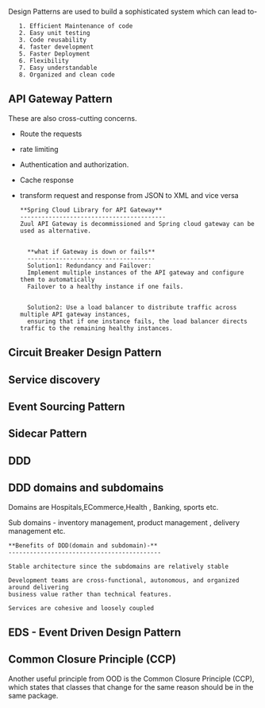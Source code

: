 Design Patterns are used to build a sophisticated system which can lead to-

       1. Efficient Maintenance of code
       2. Easy unit testing
       3. Code reusability
       4. faster development
       5. Faster Deployment
       6. Flexibility
       7. Easy understandable
       8. Organized and clean code


**API Gateway Pattern**
----------------------
These are also cross-cutting concerns.

* Route the requests
* rate limiting
* Authentication and authorization.
* Cache response
* transform request and response from JSON to XML and vice versa

      **Spring Cloud Library for API Gateway**
      -----------------------------------------
      Zuul API Gateway is decommissioned and Spring cloud gateway can be used as alternative.


        **what if Gateway is down or fails**
        ------------------------------------
        Solution1: Redundancy and Failover:
        Implement multiple instances of the API gateway and configure them to automatically
        Failover to a healthy instance if one fails.
        
        
        Solution2: Use a load balancer to distribute traffic across multiple API gateway instances,
        ensuring that if one instance fails, the load balancer directs traffic to the remaining healthy instances.
        

**Circuit Breaker Design Pattern**
-----------------------------------

**Service discovery**
---------------------


**Event Sourcing Pattern**
--------------------------


**Sidecar Pattern**
-------------------

**DDD**
-------

**DDD domains and subdomains**
------------------------------

Domains are Hospitals,ECommerce,Health , Banking, sports etc.

Sub domains - inventory management, product management , delivery management etc.

    **Benefits of DDD(domain and subdomain)-**
    -------------------------------------------
    
    Stable architecture since the subdomains are relatively stable
    
    Development teams are cross-functional, autonomous, and organized around delivering 
    business value rather than technical features.
    
    Services are cohesive and loosely coupled

**EDS** - Event Driven Design Pattern
-------------------------------------








**Common Closure Principle (CCP)**
----------------------------------
Another useful principle from OOD is the Common Closure Principle (CCP), which states that classes that change 
for the same reason should be in the same package.
